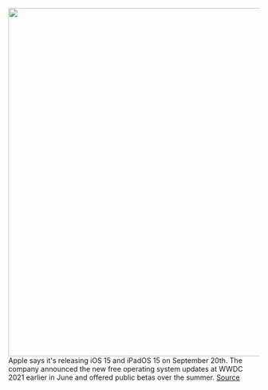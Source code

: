 <img src='https://cdn.vox-cdn.com/thumbor/ZcqJBq7rPs_tGXAGiYfO-VG1OJk=/0x0:2040x1360/1200x800/filters:focal(857x517:1183x843)/cdn.vox-cdn.com/uploads/chorus_image/image/69857604/cgartenberg_210629_4653_001.0.jpg' width='700px' /><br/>
Apple says it's releasing iOS 15 and iPadOS 15 on September 20th. The company announced the new free operating system updates at WWDC 2021 earlier in June and offered public betas over the summer.
<a href='https://www.theverge.com/2021/9/14/22666881/apple-ios-ipados-15-features-release-date-update'> Source <a/>